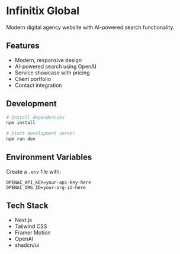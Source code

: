 # Infinitix Global

Modern digital agency website with AI-powered search functionality.

## Features

- Modern, responsive design
- AI-powered search using OpenAI
- Service showcase with pricing
- Client portfolio
- Contact integration

## Development

```bash
# Install dependencies
npm install

# Start development server
npm run dev
```

## Environment Variables

Create a `.env` file with:

```
OPENAI_API_KEY=your-api-key-here
OPENAI_ORG_ID=your-org-id-here
```

## Tech Stack

- Next.js
- Tailwind CSS
- Framer Motion
- OpenAI
- shadcn/ui